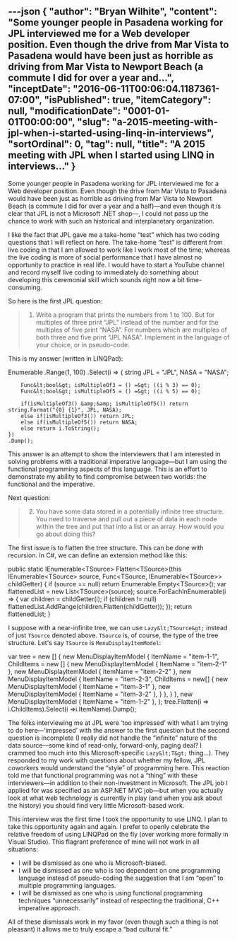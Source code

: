 ---json
{
  "author": "Bryan Wilhite",
  "content": "Some younger people in Pasadena working for JPL interviewed me for a Web developer position. Even though the drive from Mar Vista to Pasadena would have been just as horrible as driving from Mar Vista to Newport Beach (a commute I did for over a year and...",
  "inceptDate": "2016-06-11T00:06:04.1187361-07:00",
  "isPublished": true,
  "itemCategory": null,
  "modificationDate": "0001-01-01T00:00:00",
  "slug": "a-2015-meeting-with-jpl-when-i-started-using-linq-in-interviews",
  "sortOrdinal": 0,
  "tag": null,
  "title": "A 2015 meeting with JPL when I started using LINQ in interviews…"
}
---

Some younger people in Pasadena working for JPL interviewed me for a Web developer position. Even though the drive from Mar Vista to Pasadena would have been just as horrible as driving from Mar Vista to Newport Beach (a commute I did for over a year and a half)—and even though it is clear that JPL is not a Microsoft .NET shop—, I could not pass up the chance to work with such an historical and interplanetary organization.

I like the fact that JPL gave me a take-home “test” which has two coding questions that I will reflect on here. The take-home “test” is different from live coding in that I am allowed to work like I work most of the time; whereas the live coding is more of social performance that I have almost no opportunity to practice in real life. I would have to start a YouTube channel and record myself live coding to immediately do something about developing this ceremonial skill which sounds right now a bit time-consuming.

So here is the first JPL question:
<blockquote>

1. Write a program that prints the numbers from 1 to 100. But for multiples of three print “JPL” instead of the number and for the multiples of five print “NASA”. For numbers which are multiples of both three and five print “JPL NASA”. Implement in the language of your choice, or in pseudo-code.
</blockquote>

This is my answer (written in LINQPad):


Enumerable
    .Range(1, 100)
    .Select(i =&gt;
    {
        string JPL = "JPL", NASA = "NASA";
        
        Func&lt;bool&gt; isMultipleOf3 = () =&gt; ((i % 3) == 0);
        Func&lt;bool&gt; isMultipleOf5 = () =&gt; ((i % 5) == 0);
        
        if(isMultipleOf3() &amp;&amp; isMultipleOf5()) return string.Format("{0} {1}", JPL, NASA);
        else if(isMultipleOf3()) return JPL;
        else if(isMultipleOf5()) return NASA;
        else return i.ToString();
    })
    .Dump();
    

This answer is an attempt to show the interviewers that I am interested in solving problems with a traditional imperative language—but I am using the functional programming aspects of this language. This is an effort to demonstrate my ability to find compromise between two worlds: the functional and the imperative.

Next question:
<blockquote>

2. You have some data stored in a potentially infinite tree structure. You need to traverse and pull out a piece of data in each node within the tree and put that into a list or an array. How would you go about doing this?
</blockquote>

The first issue is to flatten the tree structure. This can be done with recursion. In C#, we can define an extension method like this:


public static IEnumerable&lt;TSource&gt; Flatten&lt;TSource&gt;(this IEnumerable&lt;TSource&gt; source, Func&lt;TSource, IEnumerable&lt;TSource&gt;&gt; childGetter)
{
    if (source == null) return Enumerable.Empty&lt;TSource&gt;();
    var flattenedList = new List&lt;TSource&gt;(source);
    source.ForEachInEnumerable(i =&gt;
    {
        var children = childGetter(i);
        if (children != null) flattenedList.AddRange(children.Flatten(childGetter));
    });
    return flattenedList;
}
    

I suppose with a near-infinite tree, we can use `Lazy&lt;TSource&gt;` instead of just `TSource` denoted above. `TSource` is, of course, the type of the tree structure. Let's say `TSource` is `MenuDisplayItemModel`:


var tree = new []
{
    new MenuDisplayItemModel
    {
        ItemName = "item-1-1",
        ChildItems = new []
        {
            new MenuDisplayItemModel { ItemName = "item-2-1" },
            new MenuDisplayItemModel { ItemName = "item-2-2" },
            new MenuDisplayItemModel
            {
                ItemName = "item-2-3",
                ChildItems = new[]
                { 
                    new MenuDisplayItemModel { ItemName = "item-3-1" },
                    new MenuDisplayItemModel { ItemName = "item-3-2" },
                }
            },
        }
    },
    new MenuDisplayItemModel { ItemName = "item-1-2" },
};
tree.Flatten(i =&gt; i.ChildItems).Select(i =&gt;i.ItemName).Dump();
    

The folks interviewing me at JPL were ‘too impressed’ with what I am trying to do here—‘impressed’ with the answer to the first question but the second question is incomplete (I really did not handle the “infinite” nature of the data source—some kind of read-only, forward-only, paging deal? I crammed too much into this Microsoft-specific `Lazy&lt;T&gt;` thing…). They responded to my work with questions about whether my fellow, JPL coworkers would understand the “style” of programming here. This reaction told me that functional programming was not a “thing” with these interviewers—in addition to their non-investment in Microsoft. The JPL job I applied for was specified as an ASP.NET MVC job—but when you actually look at what web technology is currently in play (and when you ask about the history) you should find very little Microsoft-based work.

This interview was the first time I took the opportunity to use LINQ. I plan to take this opportunity again and again. I prefer to openly celebrate the relative freedom of using LINQPad on the fly (over working more formally in Visual Studio). This flagrant preference of mine will not work in all situations:

*   I will be dismissed as one who is Microsoft-biased.
*   I will be dismissed as one who is too dependent on one programming language instead of pseudo-coding the suggestion that I am “open” to multiple programming languages.
*   I will be dismissed as one who is using functional programming techniques “unnecessarily” instead of respecting the traditional, C++ imperative approach.

All of these dismissals work in my favor (even though such a thing is not pleasant) it allows me to truly escape a “bad cultural fit.”
